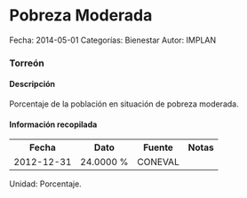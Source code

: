 Pobreza Moderada
=====

Fecha: 2014-05-01
Categorías: Bienestar
Autor: IMPLAN

### Torreón

#### Descripción

Porcentaje de la población en situación de pobreza moderada.

#### Información recopilada

<table class="table table-hover table-bordered">
  <tr><th>Fecha</th><th>Dato</th><th>Fuente</th><th>Notas</th></tr>
  <tr><td>2012-12-31</td><td>24.0000 %</td><td>CONEVAL</td><td></td></tr>
</table>

Unidad: Porcentaje.

